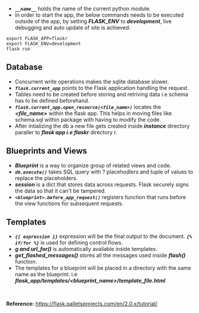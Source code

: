 - ***`__name__`*** holds the name of the current python module.
- In order to start the app, the below commands needs to be executed outside of the app, by setting ***FLASK_ENV*** to ***development***, live debugging and auto update of site is achieved.
```shell
export FLASK_APP=flaskr
export FLASK_ENV=development
flask run
```

## Database

- Concurrent write operations makes the sqlite database slower.
- ***`flask.current_app`*** points to the Flask application handling the request.
- Tables need to be created before storing and retriving data i.e schema has to be defined beforehand.
- ***`flask.current_app.open_resource(<file_name>)`*** locates the ***<file_name>*** within the flask app. This helps in moving files like schema.sql within package with having to modify the code.
- After intializing the db a new file gets created inside ***instance*** directory paraller to ***flask app i.e flaskr*** directory r.

## Blueprints and Views

- ***Blueprint*** is a way to organize group of related views and code.
- ***`db.execute()`*** takes SQL query with ? placehodlers and tuple of values to replace the placeholders.
- ***session*** is a dict that stores data across requests. Flask securely signs the data so that it can't be tampered.
- ***`<blueprint>.before_app_request()`*** registers function that runs before the view functions for subsequent requests.

## Templates

- ***`{{ expression }}`*** expression will be the final output to the document. ***`{% if/for %}`*** is used for defining control flows.
- ***g and url_for()*** is automatically available inside templates.
- ***get_flashed_messages()*** stores all the messages used inside ***flash()*** function.
- The templates for a blueprint will be placed in a directory with the same name as the blueprint. i.e ***flask_app/templates/<blueprint_name>/template_file.html***

<br>

**Reference:** https://flask.palletsprojects.com/en/2.0.x/tutorial/
 
 